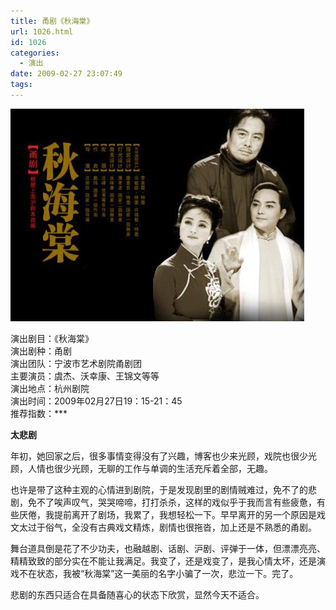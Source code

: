 ```yaml
---
title: 甬剧《秋海棠》
url: 1026.html
id: 1026
categories:
  - 演出
date: 2009-02-27 23:07:49
tags:
---
```


![](/images/attachments/month_0902/n2009228225544.jpg)  
  
演出剧目：《秋海棠》  
演出剧种：甬剧  
演出团队：宁波市艺术剧院甬剧团  
主要演员：虞杰、沃幸康、王锦文等等  
演出地点：杭州剧院  
演出时间：2009年02月27日19：15-21：45  
推荐指数：***  
  

**太悲剧**

  
年初，她回家之后，很多事情变得没有了兴趣，博客也少来光顾，戏院也很少光顾，人情也很少光顾，无聊的工作与单调的生活充斥着全部，无趣。  
  
也许是带了这种主观的心情进到剧院，于是发现剧里的剧情贼难过，免不了的悲剧，免不了唉声叹气，哭哭啼啼，打打杀杀，这样的戏似乎于我而言有些疲惫，有些厌倦，我提前离开了剧场，我累了，我想轻松一下。早早离开的另一个原因是戏文太过于俗气，全没有古典戏文精炼，剧情也很拖沓，加上还是不熟悉的甬剧。  
  
舞台道具倒是花了不少功夫，也融越剧、话剧、沪剧、评弹于一体，但漂漂亮亮、精精致致的部分实在不能让我满足。我变了，还是戏变了，是我心情太坏，还是演戏不在状态，我被“秋海棠”这一美丽的名字小骗了一次，悲泣一下。完了。  
  
悲剧的东西只适合在具备随喜心的状态下欣赏，显然今天不适合。